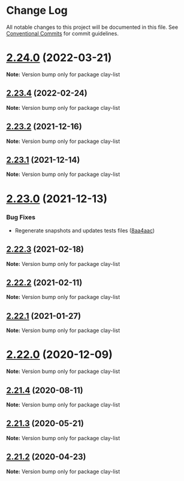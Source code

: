 # Change Log

All notable changes to this project will be documented in this file.
See [Conventional Commits](https://conventionalcommits.org) for commit guidelines.

# [2.24.0](https://github.com/liferay/clay/compare/v2.23.4...v2.24.0) (2022-03-21)

**Note:** Version bump only for package clay-list





## [2.23.4](https://github.com/liferay/clay/compare/v2.23.3...v2.23.4) (2022-02-24)

**Note:** Version bump only for package clay-list





## [2.23.2](https://github.com/liferay/clay/compare/v2.23.1...v2.23.2) (2021-12-16)

**Note:** Version bump only for package clay-list





## [2.23.1](https://github.com/liferay/clay/tree/master/packages/clay-list-group/compare/v2.23.0...v2.23.1) (2021-12-14)

**Note:** Version bump only for package clay-list





# [2.23.0](https://github.com/liferay/clay/tree/master/packages/clay-list-group/compare/v2.22.4...v2.23.0) (2021-12-13)


### Bug Fixes

* Regenerate snapshots and updates tests files ([8aa4aac](https://github.com/liferay/clay/tree/master/packages/clay-list-group/commit/8aa4aac))





## [2.22.3](https://github.com/liferay/clay/tree/master/packages/clay-list-group/compare/v2.22.2...v2.22.3) (2021-02-18)

**Note:** Version bump only for package clay-list





## [2.22.2](https://github.com/liferay/clay/tree/master/packages/clay-list-group/compare/v2.22.1...v2.22.2) (2021-02-11)

**Note:** Version bump only for package clay-list





## [2.22.1](https://github.com/liferay/clay/tree/master/packages/clay-list-group/compare/v2.22.0...v2.22.1) (2021-01-27)

**Note:** Version bump only for package clay-list





# [2.22.0](https://github.com/liferay/clay/tree/master/packages/clay-list-group/compare/v2.21.5...v2.22.0) (2020-12-09)

**Note:** Version bump only for package clay-list





## [2.21.4](https://github.com/liferay/clay/tree/master/packages/clay-list-group/compare/v2.21.3...v2.21.4) (2020-08-11)

**Note:** Version bump only for package clay-list





## [2.21.3](https://github.com/liferay/clay/tree/master/packages/clay-list-group/compare/v2.21.2...v2.21.3) (2020-05-21)

**Note:** Version bump only for package clay-list





## [2.21.2](https://github.com/liferay/clay/tree/master/packages/clay-list-group/compare/v2.21.1...v2.21.2) (2020-04-23)

**Note:** Version bump only for package clay-list
